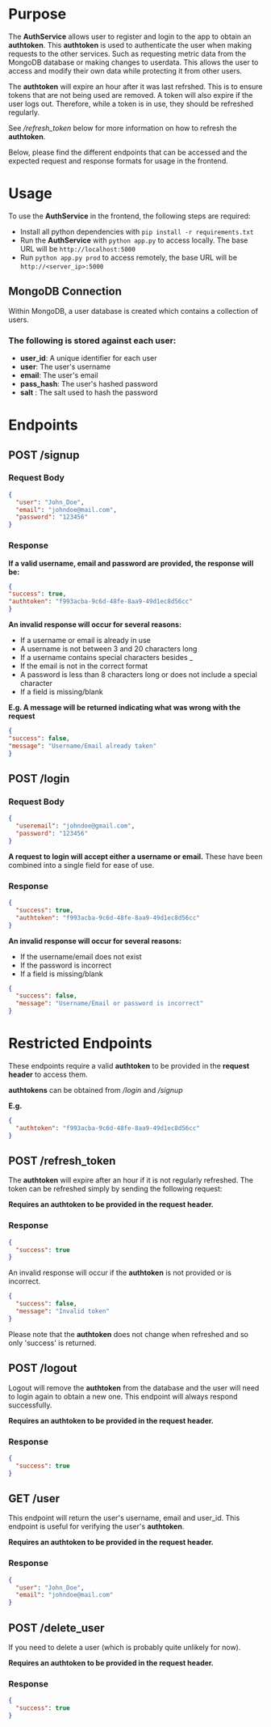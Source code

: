 # Purpose

The **AuthService** allows user to register and login to the app to obtain an **authtoken**.
This **authtoken** is used to authenticate the user when making requests to the other services.
Such as requesting metric data from the MongoDB database or making changes to userdata.
This allows the user to access and modify their own data while protecting it from other users.

The **authtoken** will expire an hour after it was last refrshed.
This is to ensure tokens that are not being used are removed.
A token will also expire if the user logs out.
Therefore, while a token is in use, they should be refreshed regularly.

See */refresh_token* below for more information on how to refresh the **authtoken**.

Below, please find the different endpoints that can be accessed and the expected request and response formats for usage in the frontend.

# Usage 

To use the **AuthService** in the frontend, the following steps are required:
- Install all python dependencies with `pip install -r requirements.txt`
- Run the **AuthService** with `python app.py` to access locally. The base URL will be `http://localhost:5000`
- Run `python app.py prod` to access remotely, the base URL will be `http://<server_ip>:5000`

## MongoDB Connection

Within MongoDB, a user database is created which contains a collection of users. 

### The following is stored against each user:

- **user_id**: A unique identifier for each user
- **user**: The user's username
- **email**: The user's email
- **pass_hash**: The user's hashed password
- **salt** : The salt used to hash the password

# Endpoints

## POST /signup

### Request Body

```json
{
  "user": "John_Doe",
  "email": "johndoe@mail.com",
  "password": "123456"
}
```
### Response
    
**If a valid username, email and password are provided, the response will be:**
```json
{
"success": true,
"authtoken": "f993acba-9c6d-48fe-8aa9-49d1ec8d56cc"
}
```

**An invalid response will occur for several reasons:**
- If a username or email is already in use
- A username is not between 3 and 20 characters long
- If a username contains special characters besides _
- If the email is not in the correct format
- A password is less than 8 characters long or does not include a special character
- If a field is missing/blank

**E.g. A message will be returned indicating what was wrong with the request**
```json
{
"success": false,
"message": "Username/Email already taken"
}
```

## POST /login

### Request Body
```json
{
  "useremail": "johndoe@gmail.com",
  "password": "123456"
}
```
**A request to login will accept either a username or email.**
These have been combined into a single field for ease of use.
### Response
```json
{
  "success": true,
  "authtoken": "f993acba-9c6d-48fe-8aa9-49d1ec8d56cc"
}
```
**An invalid response will occur for several reasons:**
- If the username/email does not exist
- If the password is incorrect
- If a field is missing/blank
```json
{
  "success": false,
  "message": "Username/Email or password is incorrect"
}
```

# Restricted Endpoints

These endpoints require a valid **authtoken** to be provided in the **request header** to access them. 

**authtokens** can be obtained from */login* and */signup*

**E.g.**

```json
{
  "authtoken": "f993acba-9c6d-48fe-8aa9-49d1ec8d56cc"
}
```

## POST /refresh_token

The **authtoken** will expire after an hour if it is not regularly refreshed.
The token can be refreshed simply by sending the following request:

**Requires an **authtoken** to be provided in the request header.**

### Response

```json
{
  "success": true
}
```

An invalid response will occur if the **authtoken** is not provided or is incorrect.
```json
{
  "success": false,
  "message": "Invalid token"
}
```

Please note that the **authtoken** does not change when refreshed and so only 'success' is returned.

## POST /logout

Logout will remove the **authtoken** from the database and the user will need to login again to obtain a new one.
This endpoint will always respond successfully.

**Requires an **authtoken** to be provided in the request header.**

### Response

```json
{
  "success": true
}
```

## GET /user

This endpoint will return the user's username, email and user_id. 
This endpoint is useful for verifying the user's **authtoken**.

**Requires an **authtoken** to be provided in the request header.**

### Response

```json
{
  "user": "John_Doe",
  "email": "johndoe@mail.com"
}
```

## POST /delete_user

If you need to delete a user (which is probably quite unlikely for now). 

**Requires an **authtoken** to be provided in the request header.**

### Response

```json
{
  "success": true
}
```
